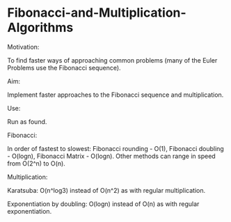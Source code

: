 # Fibonacci-and-Multiplication-Algorithms

Motivation:

To find faster ways of approaching common problems (many of the Euler Problems use the Fibonacci sequence).

Aim:

Implement faster approaches to the Fibonacci sequence and multiplication.

Use:

Run as found.

Fibonacci:

In order of fastest to slowest: Fibonacci rounding - O(1), Fibonacci doubling - O(logn), Fibonacci Matrix - O(logn).  Other methods can range in speed from O(2^n) to O(n). 

Multiplication:

Karatsuba: O(n^log3) instead of O(n^2) as with regular multiplication.

Exponentiation by doubling: O(logn) instead of O(n) as with regular exponentiation.

